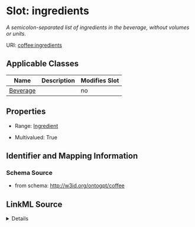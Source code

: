 # Slot: ingredients


_A semicolon-separated list of ingredients in the beverage, without volumes or units._



URI: [coffee:ingredients](http://w3id.org/ontogpt/coffee/ingredients)



<!-- no inheritance hierarchy -->




## Applicable Classes

| Name | Description | Modifies Slot |
| --- | --- | --- |
[Beverage](Beverage.md) |  |  no  |







## Properties

* Range: [Ingredient](Ingredient.md)

* Multivalued: True





## Identifier and Mapping Information







### Schema Source


* from schema: http://w3id.org/ontogpt/coffee




## LinkML Source

<details>
```yaml
name: ingredients
description: A semicolon-separated list of ingredients in the beverage, without volumes
  or units.
from_schema: http://w3id.org/ontogpt/coffee
rank: 1000
multivalued: true
alias: ingredients
owner: Beverage
domain_of:
- Beverage
range: Ingredient

```
</details>